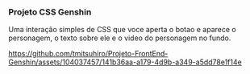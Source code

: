 ### Projeto CSS Genshin 

Uma interação simples de CSS que voce aperta o botao e aparece o personagem, o texto sobre ele e o video do personagem no fundo. 

https://github.com/tmitsuhiro/Projeto-FrontEnd-Genshin/assets/104037457/141b36aa-a179-4d9b-a349-a5dd78e1f14e
